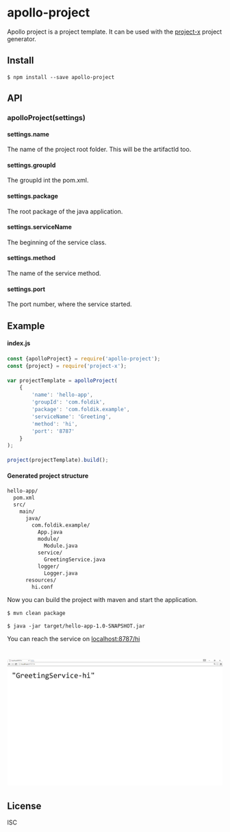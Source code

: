 # apollo-project

Apollo project is a project template. It can be used with the [project-x](https://github.com/foldik/project-x) project generator.

## Install

```
$ npm install --save apollo-project
```

## API
### apolloProject(settings)

#### settings.name
The name of the project root folder. This will be the artifactId too.

#### settings.groupId
The groupId int the pom.xml.

#### settings.package
The root package of the java application.

#### settings.serviceName
The beginning of the service class.

#### settings.method
The name of the service method.

#### settings.port
The port number, where the service started.

## Example
#### index.js
```js
const {apolloProject} = require('apollo-project');
const {project} = require('project-x');

var projectTemplate = apolloProject(
    {
        'name': 'hello-app',
        'groupId': 'com.foldik',
        'package': 'com.foldik.example',
        'serviceName': 'Greeting',
        'method': 'hi',
        'port': '8787'
    }
);

project(projectTemplate).build();
```

#### Generated project structure

```
hello-app/
  pom.xml
  src/
    main/
      java/
        com.foldik.example/
          App.java
          module/
            Module.java
          service/
            GreetingService.java
          logger/
            Logger.java
      resources/
        hi.conf
```

Now you can build the project with maven and start the application.
```
$ mvn clean package
```

```
$ java -jar target/hello-app-1.0-SNAPSHOT.jar
```

You can reach the service on [localhost:8787/hi](http://localhost:8787/hi)

# ![greeting-service-example](media/greeting-service-example.png)

## License
ISC
